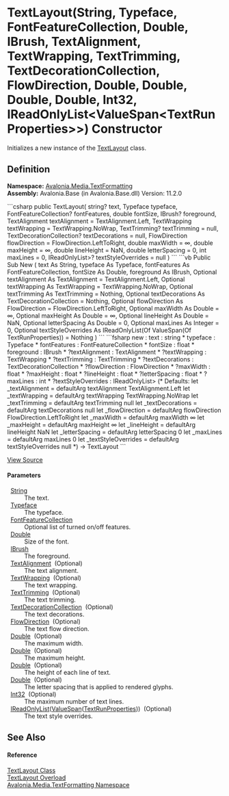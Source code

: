 # TextLayout(String, Typeface, FontFeatureCollection, Double, IBrush, TextAlignment, TextWrapping, TextTrimming, TextDecorationCollection, FlowDirection, Double, Double, Double, Double, Int32, IReadOnlyList&lt;ValueSpan&lt;TextRunProperties&gt;&gt;) Constructor


Initializes a new instance of the <a href="T_Avalonia_Media_TextFormatting_TextLayout">TextLayout</a> class.



## Definition
**Namespace:** <a href="N_Avalonia_Media_TextFormatting">Avalonia.Media.TextFormatting</a>  
**Assembly:** Avalonia.Base (in Avalonia.Base.dll) Version: 11.2.0

<Tabs groupId="api-code-preview">
<TabItem value="csharp" label="C#">
```csharp
public TextLayout(
	string? text,
	Typeface typeface,
	FontFeatureCollection? fontFeatures,
	double fontSize,
	IBrush? foreground,
	TextAlignment textAlignment = TextAlignment.Left,
	TextWrapping textWrapping = TextWrapping.NoWrap,
	TextTrimming? textTrimming = null,
	TextDecorationCollection? textDecorations = null,
	FlowDirection flowDirection = FlowDirection.LeftToRight,
	double maxWidth = ∞,
	double maxHeight = ∞,
	double lineHeight = NaN,
	double letterSpacing = 0,
	int maxLines = 0,
	IReadOnlyList<ValueSpan<TextRunProperties>>? textStyleOverrides = null
)
```
</TabItem>
<TabItem value="vb" label="VB">
```vb
Public Sub New ( 
	text As String,
	typeface As Typeface,
	fontFeatures As FontFeatureCollection,
	fontSize As Double,
	foreground As IBrush,
	Optional textAlignment As TextAlignment = TextAlignment.Left,
	Optional textWrapping As TextWrapping = TextWrapping.NoWrap,
	Optional textTrimming As TextTrimming = Nothing,
	Optional textDecorations As TextDecorationCollection = Nothing,
	Optional flowDirection As FlowDirection = FlowDirection.LeftToRight,
	Optional maxWidth As Double = ∞,
	Optional maxHeight As Double = ∞,
	Optional lineHeight As Double = NaN,
	Optional letterSpacing As Double = 0,
	Optional maxLines As Integer = 0,
	Optional textStyleOverrides As IReadOnlyList(Of ValueSpan(Of TextRunProperties)) = Nothing
)
```
</TabItem>
<TabItem value="fsharp" label="F#">
```fsharp
new : 
        text : string * 
        typeface : Typeface * 
        fontFeatures : FontFeatureCollection * 
        fontSize : float * 
        foreground : IBrush * 
        ?textAlignment : TextAlignment * 
        ?textWrapping : TextWrapping * 
        ?textTrimming : TextTrimming * 
        ?textDecorations : TextDecorationCollection * 
        ?flowDirection : FlowDirection * 
        ?maxWidth : float * 
        ?maxHeight : float * 
        ?lineHeight : float * 
        ?letterSpacing : float * 
        ?maxLines : int * 
        ?textStyleOverrides : IReadOnlyList<ValueSpan<TextRunProperties>> 
(* Defaults:
        let _textAlignment = defaultArg textAlignment TextAlignment.Left
        let _textWrapping = defaultArg textWrapping TextWrapping.NoWrap
        let _textTrimming = defaultArg textTrimming null
        let _textDecorations = defaultArg textDecorations null
        let _flowDirection = defaultArg flowDirection FlowDirection.LeftToRight
        let _maxWidth = defaultArg maxWidth ∞
        let _maxHeight = defaultArg maxHeight ∞
        let _lineHeight = defaultArg lineHeight NaN
        let _letterSpacing = defaultArg letterSpacing 0
        let _maxLines = defaultArg maxLines 0
        let _textStyleOverrides = defaultArg textStyleOverrides null
*)
-> TextLayout
```
</TabItem>
</Tabs>



<a href="https://github.com/AvaloniaUI/Avalonia/tree/master/src/Avalonia.Base/Media/TextFormatting/TextLayout.cs#L16" title="View the source code">View Source</a>



#### Parameters
<dl><dt>  <a href="https://learn.microsoft.com/dotnet/api/system.string" target="_blank" rel="noopener noreferrer">String</a></dt><dd>The text.</dd><dt>  <a href="T_Avalonia_Media_Typeface">Typeface</a></dt><dd>The typeface.</dd><dt>  <a href="T_Avalonia_Media_FontFeatureCollection">FontFeatureCollection</a></dt><dd>Optional list of turned on/off features.</dd><dt>  <a href="https://learn.microsoft.com/dotnet/api/system.double" target="_blank" rel="noopener noreferrer">Double</a></dt><dd>Size of the font.</dd><dt>  <a href="T_Avalonia_Media_IBrush">IBrush</a></dt><dd>The foreground.</dd><dt>  <a href="T_Avalonia_Media_TextAlignment">TextAlignment</a>  (Optional)</dt><dd>The text alignment.</dd><dt>  <a href="T_Avalonia_Media_TextWrapping">TextWrapping</a>  (Optional)</dt><dd>The text wrapping.</dd><dt>  <a href="T_Avalonia_Media_TextTrimming">TextTrimming</a>  (Optional)</dt><dd>The text trimming.</dd><dt>  <a href="T_Avalonia_Media_TextDecorationCollection">TextDecorationCollection</a>  (Optional)</dt><dd>The text decorations.</dd><dt>  <a href="T_Avalonia_Media_FlowDirection">FlowDirection</a>  (Optional)</dt><dd>The text flow direction.</dd><dt>  <a href="https://learn.microsoft.com/dotnet/api/system.double" target="_blank" rel="noopener noreferrer">Double</a>  (Optional)</dt><dd>The maximum width.</dd><dt>  <a href="https://learn.microsoft.com/dotnet/api/system.double" target="_blank" rel="noopener noreferrer">Double</a>  (Optional)</dt><dd>The maximum height.</dd><dt>  <a href="https://learn.microsoft.com/dotnet/api/system.double" target="_blank" rel="noopener noreferrer">Double</a>  (Optional)</dt><dd>The height of each line of text.</dd><dt>  <a href="https://learn.microsoft.com/dotnet/api/system.double" target="_blank" rel="noopener noreferrer">Double</a>  (Optional)</dt><dd>The letter spacing that is applied to rendered glyphs.</dd><dt>  <a href="https://learn.microsoft.com/dotnet/api/system.int32" target="_blank" rel="noopener noreferrer">Int32</a>  (Optional)</dt><dd>The maximum number of text lines.</dd><dt>  <a href="https://learn.microsoft.com/dotnet/api/system.collections.generic.ireadonlylist-1" target="_blank" rel="noopener noreferrer">IReadOnlyList</a>(<a href="T_Avalonia_Utilities_ValueSpan_1">ValueSpan</a>(<a href="T_Avalonia_Media_TextFormatting_TextRunProperties">TextRunProperties</a>))  (Optional)</dt><dd>The text style overrides.</dd></dl>

## See Also


#### Reference
<a href="T_Avalonia_Media_TextFormatting_TextLayout">TextLayout Class</a>  
<a href="Overload_Avalonia_Media_TextFormatting_TextLayout__ctor">TextLayout Overload</a>  
<a href="N_Avalonia_Media_TextFormatting">Avalonia.Media.TextFormatting Namespace</a>  
